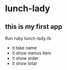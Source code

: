 # lunch-lady

## this is my first app
Run ruby lunch-lady.rb
- it take name 
- it show menus item
- it show order
- it show total
